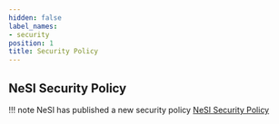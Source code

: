 ```yaml
---
hidden: false
label_names:
- security
position: 1
title: Security Policy
---
```


## NeSI Security Policy

!!! note
    NeSI has published a new security policy [NeSI Security Policy](https://www.nesi.org.nz/about-us/security-privacy/security-policy)


